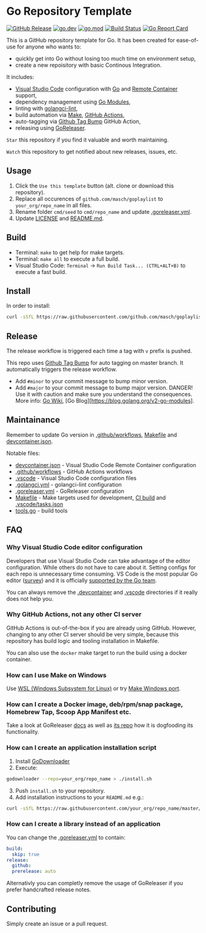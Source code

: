 # Go Repository Template

[![GitHub Release](https://img.shields.io/github/v/release/masch/goplaylist)](https://github.com/masch/goplaylist/releases)
[![go.dev](https://img.shields.io/badge/go.dev-reference-blue.svg)](https://pkg.go.dev/github.com/masch/goplaylist)
[![go.mod](https://img.shields.io/github/go-mod/go-version/masch/goplaylist)](go.mod)
[![Build Status](https://img.shields.io/github/workflow/status/masch/goplaylist/build)](https://github.com/masch/goplaylist/actions?query=workflow%3Abuild+branch%3Amaster)
[![Go Report Card](https://goreportcard.com/badge/github.com/masch/goplaylist)](https://goreportcard.com/report/github.com/masch/goplaylist)

This is a GitHub repository template for Go. It has been created for ease-of-use for anyone who wants to:

- quickly get into Go without losing too much time on environment setup,
- create a new repoisitory with basic Continous Integration.

It includes:

- [Visual Studio Code](https://code.visualstudio.com) configuration with [Go](https://code.visualstudio.com/docs/languages/go) and [Remote Container](https://code.visualstudio.com/docs/remote/containers) support,
- dependency management using [Go Modules](https://github.com/golang/go/wiki/Modules),
- linting with [golangci-lint](https://github.com/golangci/golangci-lint),
- build automation via [Make](https://www.gnu.org/software/make), [GitHub Actions](https://github.com/features/actions),
- auto-tagging via [Github Tag Bump](https://github.com/marketplace/actions/github-tag-bump) GitHub Action,
- releasing using [GoReleaser](https://github.com/goreleaser/goreleaser).

`Star` this repository if you find it valuable and worth maintaining.

`Watch` this repository to get notified about new releases, issues, etc.

## Usage

1. Click the `Use this template` button (alt. clone or download this repository).
1. Replace all occurences of `github.com/masch/goplaylist` to `your_org/repo_name` in all files.
1. Rename folder `cmd/seed` to `cmd/repo_name` and update [.goreleaser.yml](.goreleaser.yml).
1. Update [LICENSE](LICENSE) and [README.md](README.md).

## Build

- Terminal: `make` to get help for make targets.
- Terminal: `make all` to execute a full build.
- Visual Studio Code: `Terminal` → `Run Build Task... (CTRL+ALT+B)` to execute a fast build.

## Install

In order to install:

```bash
curl -sSfL https://raw.githubusercontent.com/github.com/masch/goplaylist/master/install.sh | sh -s -- -b /usr/local/bin
```

## Release

The release workflow is triggered each time a tag with `v` prefix is pushed.

This repo uses [Github Tag Bump](https://github.com/marketplace/actions/github-tag-bump) for auto tagging on master branch. It automatically triggers the release workflow.

- Add `#minor` to your commit message to bump minor version.
- Add `#major` to your commit message to bump major version. DANGER! Use it with caution and make sure you understand the consequences. More info: [Go Wiki](https://github.com/golang/go/wiki/Modules#releasing-modules-v2-or-higher), [Go Blog][https://blog.golang.org/v2-go-modules].

## Maintainance

Remember to update Go version in [.github/workflows](.github/workflows), [Makefile](Makefile) and [devcontainer.json](.devcontainer/devcontainer.json).

Notable files:
- [devcontainer.json](.devcontainer/devcontainer.json) - Visual Studio Code Remote Container configuration
- [.github/workflows](.github/workflows) - GitHub Actions workflows
- [.vscode](.vscode) - Visual Studio Code configuration files
- [.golangci.yml](.golangci.yml) - golangci-lint configuration
- [.goreleaser.yml](.goreleaser.yml) - GoReleaser configuration
- [Makefile](Makefile) - Make targets used for development, [CI build](.github/workflows) and [.vscode/tasks.json](.vscode/tasks.json)
- [tools.go](tools.go) - build tools 

## FAQ

### Why Visual Studio Code editor configuration

Developers that use Visual Studio Code can take advantage of the editor configuration. While others do not have to care about it. Setting configs for each repo is unnecessary time consuming. VS Code is the most popular Go editor ([survey](https://blog.golang.org/survey2019-results)) and it is officially [supported by the Go team](https://blog.golang.org/vscode-go). 

You can always remove the [.devcontainer](.devcontainer) and [.vscode](.vscode) directories if it really does not help you.

### Why GitHub Actions, not any other CI server

GitHub Actions is out-of-the-box if you are already using GitHub.
However, changing to any other CI server should be very simple, because this repository has build logic and tooling installation in Makefile. 

You can also use the `docker` make target to run the build using a docker container.

### How can I use Make on Windows

Use [WSL (Windows Subsystem for Linux)](https://docs.microsoft.com/en-us/windows/wsl/install-win10) or try [Make Windows port](https://gist.github.com/evanwill/0207876c3243bbb6863e65ec5dc3f058).

### How can I create a Docker image, deb/rpm/snap package, Homebrew Tap, Scoop App Manifest etc.

Take a look at GoReleaser [docs](https://goreleaser.com/customization/) as well as [its repo](https://github.com/goreleaser/goreleaser/) how it is dogfooding its functionality.


### How can I create an application installation script

1. Install [GoDownloader](https://github.com/goreleaser/godownloader)
1. Execute: 

```bash
godownloader --repo=your_org/repo_name > ./install.sh
```

3. Push `install.sh` to your repository.
1. Add installation instructions to your `README.md` e.g.:

```bash
curl -sSfL https://raw.githubusercontent.com/your_org/repo_name/master/install.sh | sh -s -- -b /usr/local/bin
```

### How can I create a library instead of an application

You can change the [.goreleaser.yml](.goreleaser.yml) to contain:

```yaml
build:
  skip: true
release:
  github:
  prerelease: auto
```

Alternativly you can completly remove the usage of GoReleaser if you prefer handcrafted release notes.

## Contributing

Simply create an issue or a pull request.
